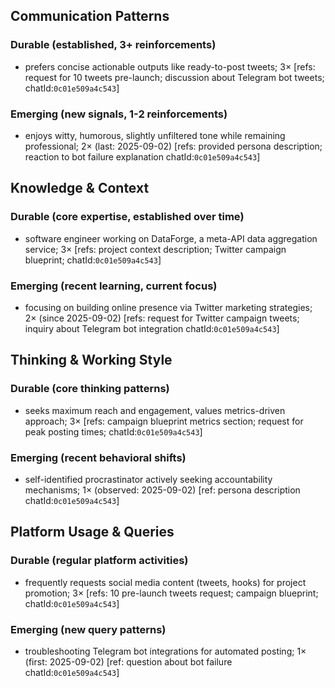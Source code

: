## Communication Patterns
### Durable (established, 3+ reinforcements)
- prefers concise actionable outputs like ready-to-post tweets; 3× [refs: request for 10 tweets pre-launch; discussion about Telegram bot tweets; chatId:`0c01e509a4c543`]

### Emerging (new signals, 1-2 reinforcements)
- enjoys witty, humorous, slightly unfiltered tone while remaining professional; 2× (last: 2025-09-02) [refs: provided persona description; reaction to bot failure explanation chatId:`0c01e509a4c543`]

## Knowledge & Context
### Durable (core expertise, established over time)
- software engineer working on DataForge, a meta-API data aggregation service; 3× [refs: project context description; Twitter campaign blueprint; chatId:`0c01e509a4c543`]

### Emerging (recent learning, current focus)
- focusing on building online presence via Twitter marketing strategies; 2× (since 2025-09-02) [refs: request for Twitter campaign tweets; inquiry about Telegram bot integration chatId:`0c01e509a4c543`]

## Thinking & Working Style
### Durable (core thinking patterns)
- seeks maximum reach and engagement, values metrics-driven approach; 3× [refs: campaign blueprint metrics section; request for peak posting times; chatId:`0c01e509a4c543`]

### Emerging (recent behavioral shifts)
- self-identified procrastinator actively seeking accountability mechanisms; 1× (observed: 2025-09-02) [ref: persona description chatId:`0c01e509a4c543`]

## Platform Usage & Queries
### Durable (regular platform activities)
- frequently requests social media content (tweets, hooks) for project promotion; 3× [refs: 10 pre-launch tweets request; campaign blueprint; chatId:`0c01e509a4c543`]

### Emerging (new query patterns)
- troubleshooting Telegram bot integrations for automated posting; 1× (first: 2025-09-02) [ref: question about bot failure chatId:`0c01e509a4c543`]